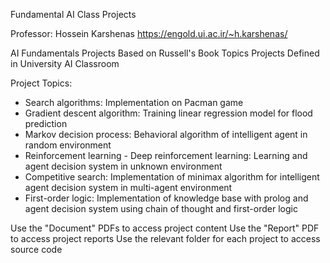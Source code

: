 Fundamental AI Class Projects 

Professor: Hossein Karshenas 
https://engold.ui.ac.ir/~h.karshenas/

AI Fundamentals Projects Based on Russell's Book Topics
Projects Defined in University AI Classroom

Project Topics:
- Search algorithms: Implementation on Pacman game
- Gradient descent algorithm: Training linear regression model for flood prediction
- Markov decision process: Behavioral algorithm of intelligent agent in random environment
- Reinforcement learning - Deep reinforcement learning: Learning and agent decision system in unknown environment
- Competitive search: Implementation of minimax algorithm for intelligent agent decision system in multi-agent environment
- First-order logic: Implementation of knowledge base with prolog and agent decision system using chain of thought and first-order logic

Use the "Document" PDFs to access project content
Use the "Report" PDF to access project reports
Use the relevant folder for each project to access source code
